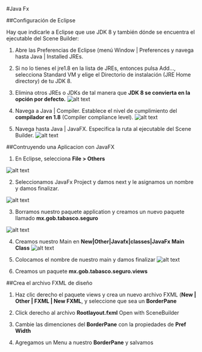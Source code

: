 #Java Fx

##Configuración de Eclipse

Hay que indicarle a Eclipse que use JDK 8 y también dónde se encuentra el ejecutable del Scene Builder:

1.	Abre las Preferencias de Eclipse (menú Window | Preferences y navega hasta Java | Installed JREs.

2.	Si no lo tienes el jre1.8 en la lista de JREs, entonces pulsa Add..., selecciona Standard VM y elige el Directorio de instalación (JRE Home directory) de tu JDK 8.

3.	Elimina otros JREs o JDKs de tal manera que **JDK 8 se convierta en la opción por defecto.**
![alt text][2]

4.	Navega a Java | Compiler. Establece el nivel de cumplimiento del **compilador en 1.8** (Compiler compliance level).
![alt text][3]

5.	Navega hasta Java | JavaFX. Especifica la ruta al ejecutable del Scene Builder.
![alt text][4]

[1]: https://raw.githubusercontent.com/dramon-z/curso-java/master/Semana10/img/1.png
[2]: https://raw.githubusercontent.com/dramon-z/curso-java/master/Semana10/img/2.png
[3]: https://raw.githubusercontent.com/dramon-z/curso-java/master/Semana10/img/3.png
[4]: https://raw.githubusercontent.com/dramon-z/curso-java/master/Semana10/img/4.png

##Contruyendo una Aplicacion con JavaFX

1. En Eclipse, selecciona **File > Others**

![alt text][5]

2. Seleccionamos JavaFx Project y damos next y le asignamos un nombre y damos finalizar.

![alt text][6]

3. Borramos nuestro paquete application y creamos un nuevo paquete llamado **mx.gob.tabasco.seguro**

![alt text][7]

4. Creamos nuestro Main en **New|Other|Javafx|classes|JavaFx Main Class**
![alt text][8]

5. Colocamos el nombre de nuestro main y damos finalizar
![alt text][9]

6. Creamos un paquete **mx.gob.tabasco.seguro.views**

[5]: https://raw.githubusercontent.com/dramon-z/curso-java/master/Semana10/img/5.png
[6]: https://raw.githubusercontent.com/dramon-z/curso-java/master/Semana10/img/6.png
[7]: https://raw.githubusercontent.com/dramon-z/curso-java/master/Semana10/img/7.png
[8]: https://raw.githubusercontent.com/dramon-z/curso-java/master/Semana10/img/8.png
[9]: https://raw.githubusercontent.com/dramon-z/curso-java/master/Semana10/img/9.png

##Crea el archivo FXML de diseño

1. Haz clic derecho el paquete views y crea un nuevo archivo FXML (**New | Other | FXML | New FXML**, y seleccione que sea un **BorderPane**

2. Click derecho al archivo **Rootlayout.fxml** Open with SceneBuilder

3. Cambie las dimenciones del **BorderPane** con la propiedades de **Pref Width**

4. Agregamos un Menu a nuestro **BorderPane** y salvamos